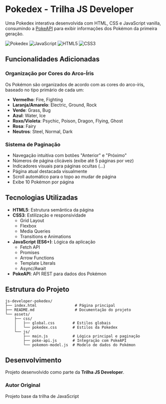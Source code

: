 # Pokedex - Trilha JS Developer

Uma Pokedex interativa desenvolvida com HTML, CSS e JavaScript vanilla, consumindo a [PokeAPI](https://pokeapi.co/) para exibir informações dos Pokémon da primeira geração.

![Pokedex](https://img.shields.io/badge/Pok%C3%A9mon-151-red?style=for-the-badge&logo=pokemon)
![JavaScript](https://img.shields.io/badge/JavaScript-ES6+-yellow?style=for-the-badge&logo=javascript)
![HTML5](https://img.shields.io/badge/HTML5-E34F26?style=for-the-badge&logo=html5&logoColor=white)
![CSS3](https://img.shields.io/badge/CSS3-1572B6?style=for-the-badge&logo=css3&logoColor=white)

## Funcionalidades Adicionadas

### Organização por Cores do Arco-Íris
Os Pokémon são organizados de acordo com as cores do arco-íris, baseado no tipo primário de cada um:

- **Vermelho**: Fire, Fighting
- **Laranja/Amarelo**: Electric, Ground, Rock
- **Verde**: Grass, Bug
- **Azul**: Water, Ice
- **Roxo/Violeta**: Psychic, Poison, Dragon, Flying, Ghost
- **Rosa**: Fairy
- **Neutros**: Steel, Normal, Dark

### Sistema de Paginação
- Navegação intuitiva com botões "Anterior" e "Próximo"
- Números de página clicáveis (exibe até 5 páginas por vez)
- Indicadores visuais para páginas ocultas (...)
- Página atual destacada visualmente
- Scroll automático para o topo ao mudar de página
- Exibe 10 Pokémon por página

## Tecnologias Utilizadas

- **HTML5**: Estrutura semântica da página
- **CSS3**: Estilização e responsividade
  - Grid Layout
  - Flexbox
  - Media Queries
  - Transitions e Animations
- **JavaScript (ES6+)**: Lógica da aplicação
  - Fetch API
  - Promises
  - Arrow Functions
  - Template Literals
  - Async/Await
- **PokeAPI**: API REST para dados dos Pokémon

## Estrutura do Projeto

```
js-developer-pokedex/
├── index.html                 # Página principal
├── README.md                  # Documentação do projeto
└── assets/
    ├── css/
    │   ├── global.css        # Estilos globais
    │   └── pokedex.css       # Estilos da Pokedex
    └── js/
        ├── main.js           # Lógica principal e paginação
        ├── poke-api.js       # Integração com PokeAPI
        └── pokemon-model.js  # Modelo de dados do Pokémon
```

## Desenvolvimento

Projeto desenvolvido como parte da **Trilha JS Developer**.

### Autor Original
Projeto base da trilha de JavaScript

